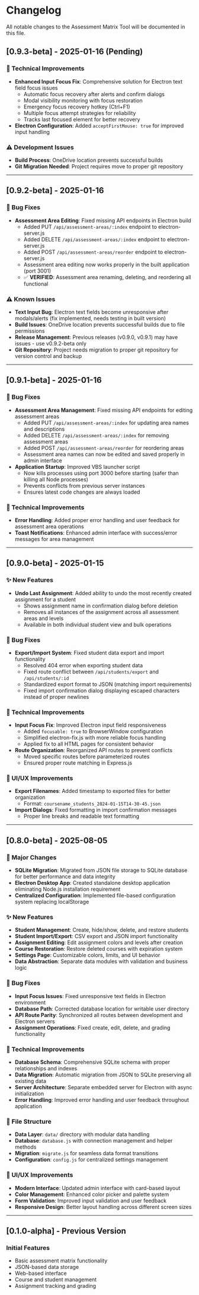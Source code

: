 # Changelog

All notable changes to the Assessment Matrix Tool will be documented in this file.

## [0.9.3-beta] - 2025-01-16 (Pending)

### 🔧 Technical Improvements
- **Enhanced Input Focus Fix**: Comprehensive solution for Electron text field focus issues
  - Automatic focus recovery after alerts and confirm dialogs
  - Modal visibility monitoring with focus restoration
  - Emergency focus recovery hotkey (Ctrl+F1)
  - Multiple focus attempt strategies for reliability
  - Tracks last focused element for better recovery
- **Electron Configuration**: Added `acceptFirstMouse: true` for improved input handling

### ⚠️ Development Issues
- **Build Process**: OneDrive location prevents successful builds
- **Git Migration Needed**: Project requires move to proper git repository

---

## [0.9.2-beta] - 2025-01-16

### 🐛 Bug Fixes
- **Assessment Area Editing**: Fixed missing API endpoints in Electron build
  - Added PUT `/api/assessment-areas/:index` endpoint to electron-server.js
  - Added DELETE `/api/assessment-areas/:index` endpoint to electron-server.js
  - Added POST `/api/assessment-areas/reorder` endpoint to electron-server.js
  - Assessment area editing now works properly in the built application (port 3001)
  - ✅ **VERIFIED**: Assessment area renaming, deleting, and reordering all functional

### ⚠️ Known Issues
- **Text Input Bug**: Electron text fields become unresponsive after modals/alerts (fix implemented, needs testing in built version)
- **Build Issues**: OneDrive location prevents successful builds due to file permissions
- **Release Management**: Previous releases (v0.9.0, v0.9.1) may have issues - use v0.9.2-beta only
- **Git Repository**: Project needs migration to proper git repository for version control and backup

---

## [0.9.1-beta] - 2025-01-16

### 🐛 Bug Fixes
- **Assessment Area Management**: Fixed missing API endpoints for editing assessment areas
  - Added PUT `/api/assessment-areas/:index` for updating area names and descriptions
  - Added DELETE `/api/assessment-areas/:index` for removing assessment areas
  - Added POST `/api/assessment-areas/reorder` for reordering areas
  - Assessment area names can now be edited and saved properly in admin interface
- **Application Startup**: Improved VBS launcher script
  - Now kills processes using port 3000 before starting (safer than killing all Node processes)
  - Prevents conflicts from previous server instances
  - Ensures latest code changes are always loaded

### 🔧 Technical Improvements
- **Error Handling**: Added proper error handling and user feedback for assessment area operations
- **Toast Notifications**: Enhanced admin interface with success/error messages for area management

---

## [0.9.0-beta] - 2025-01-15

### ✨ New Features
- **Undo Last Assignment**: Added ability to undo the most recently created assignment for a student
  - Shows assignment name in confirmation dialog before deletion
  - Removes all instances of the assignment across all assessment areas and levels
  - Available in both individual student view and bulk operations

### 🐛 Bug Fixes
- **Export/Import System**: Fixed student data export and import functionality
  - Resolved 404 error when exporting student data
  - Fixed route conflict between `/api/students/export` and `/api/students/:id`
  - Standardized export format to JSON (matching import requirements)
  - Fixed import confirmation dialog displaying escaped characters instead of proper newlines

### 🔧 Technical Improvements
- **Input Focus Fix**: Improved Electron input field responsiveness
  - Added `focusable: true` to BrowserWindow configuration
  - Simplified electron-fix.js with more reliable focus handling
  - Applied fix to all HTML pages for consistent behavior
- **Route Organization**: Reorganized API routes to prevent conflicts
  - Moved specific routes before parameterized routes
  - Ensured proper route matching in Express.js

### 🎨 UI/UX Improvements
- **Export Filenames**: Added timestamp to exported files for better organization
  - Format: `coursename_students_2024-01-15T14-30-45.json`
- **Import Dialogs**: Fixed formatting in import confirmation messages
  - Proper line breaks and readable text formatting

---

## [0.8.0-beta] - 2025-08-05

### 🚀 Major Changes
- **SQLite Migration**: Migrated from JSON file storage to SQLite database for better performance and data integrity
- **Electron Desktop App**: Created standalone desktop application eliminating Node.js installation requirement
- **Centralized Configuration**: Implemented file-based configuration system replacing localStorage

### ✨ New Features
- **Student Management**: Create, hide/show, delete, and restore students
- **Student Import/Export**: CSV export and JSON import functionality
- **Assignment Editing**: Edit assignment colors and levels after creation
- **Course Restoration**: Restore deleted courses with expiration system
- **Settings Page**: Customizable colors, limits, and UI behavior
- **Data Abstraction**: Separate data modules with validation and business logic

### 🐛 Bug Fixes
- **Input Focus Issues**: Fixed unresponsive text fields in Electron environment
- **Database Path**: Corrected database location for writable user directory
- **API Route Parity**: Synchronized all routes between development and Electron servers
- **Assignment Operations**: Fixed create, edit, delete, and grading functionality

### 🔧 Technical Improvements
- **Database Schema**: Comprehensive SQLite schema with proper relationships and indexes
- **Data Migration**: Automatic migration from JSON to SQLite preserving all existing data
- **Server Architecture**: Separate embedded server for Electron with async initialization
- **Error Handling**: Improved error handling and user feedback throughout application

### 📁 File Structure
- **Data Layer**: `data/` directory with modular data handling
- **Database**: `database.js` with connection management and helper methods
- **Migration**: `migrate.js` for seamless data format transitions
- **Configuration**: `config.js` for centralized settings management

### 🎨 UI/UX Improvements
- **Modern Interface**: Updated admin interface with card-based layout
- **Color Management**: Enhanced color picker and palette system
- **Form Validation**: Improved input validation and user feedback
- **Responsive Design**: Better layout handling across different screen sizes

---

## [0.1.0-alpha] - Previous Version

### Initial Features
- Basic assessment matrix functionality
- JSON-based data storage
- Web-based interface
- Course and student management
- Assignment tracking and grading